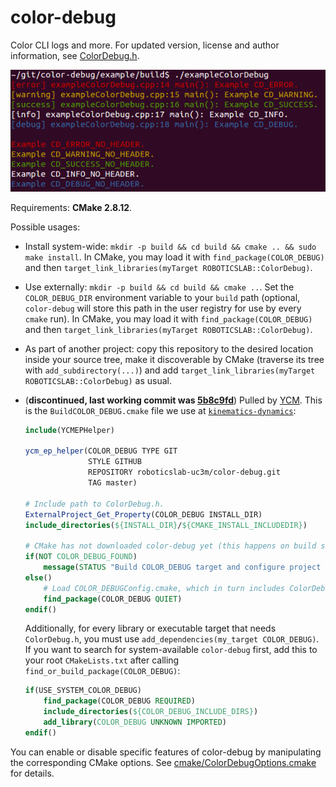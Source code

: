 color-debug
===========

Color CLI logs and more. For updated version, license and author information, see [ColorDebug.h](ColorDebug.h).

[![Image](examples/ColorDebug.png)](./)

Requirements: **CMake 2.8.12**.

Possible usages:

* Install system-wide: `mkdir -p build && cd build && cmake .. && sudo make install`. In CMake, you may load it with `find_package(COLOR_DEBUG)` and then `target_link_libraries(myTarget ROBOTICSLAB::ColorDebug)`.

* Use externally: `mkdir -p build && cd build && cmake ..`. Set the `COLOR_DEBUG_DIR` environment variable to your `build` path (optional, `color-debug` will store this path in the user registry for use by every `cmake` run). In CMake, you may load it with `find_package(COLOR_DEBUG)` and then `target_link_libraries(myTarget ROBOTICSLAB::ColorDebug)`.

* As part of another project: copy this repository to the desired location inside your source tree, make it discoverable by CMake (traverse its tree with `add_subdirectory(...)`) and add `target_link_libraries(myTarget ROBOTICSLAB::ColorDebug)` as usual.

* (**discontinued, last working commit was [5b8c9fd](https://github.com/roboticslab-uc3m/color-debug/commit/5b8c9fd7e24967ecaee3369f6ef99b7683f0f6f7)**) Pulled by [YCM](https://github.com/robotology/ycm). This is the `BuildCOLOR_DEBUG.cmake` file we use at [`kinematics-dynamics`](https://github.com/roboticslab-uc3m/kinematics-dynamics/):
  ```cmake
  include(YCMEPHelper)
  
  ycm_ep_helper(COLOR_DEBUG TYPE GIT
                STYLE GITHUB
                REPOSITORY roboticslab-uc3m/color-debug.git
                TAG master)
  
  # Include path to ColorDebug.h.
  ExternalProject_Get_Property(COLOR_DEBUG INSTALL_DIR)
  include_directories(${INSTALL_DIR}/${CMAKE_INSTALL_INCLUDEDIR})
  
  # CMake has not downloaded color-debug yet (this happens on build step).
  if(NOT COLOR_DEBUG_FOUND)
      message(STATUS "Build COLOR_DEBUG target and configure project again to make advanced CD options available on UI.")
  else()
      # Load COLOR_DEBUGConfig.cmake, which in turn includes ColorDebugOptions.cmake.
      find_package(COLOR_DEBUG QUIET)
  endif()
  ```
  Additionally, for every library or executable target that needs `ColorDebug.h`, you must use `add_dependencies(my_target COLOR_DEBUG)`. If you want to search for system-available `color-debug` first, add this to your root `CMakeLists.txt` after calling `find_or_build_package(COLOR_DEBUG)`:
  ```cmake
  if(USE_SYSTEM_COLOR_DEBUG)
      find_package(COLOR_DEBUG REQUIRED)
      include_directories(${COLOR_DEBUG_INCLUDE_DIRS})
      add_library(COLOR_DEBUG UNKNOWN IMPORTED)
  endif()
  ```

You can enable or disable specific features of color-debug by manipulating the corresponding CMake options. See [cmake/ColorDebugOptions.cmake](cmake/ColorDebugOptions.cmake) for details.
